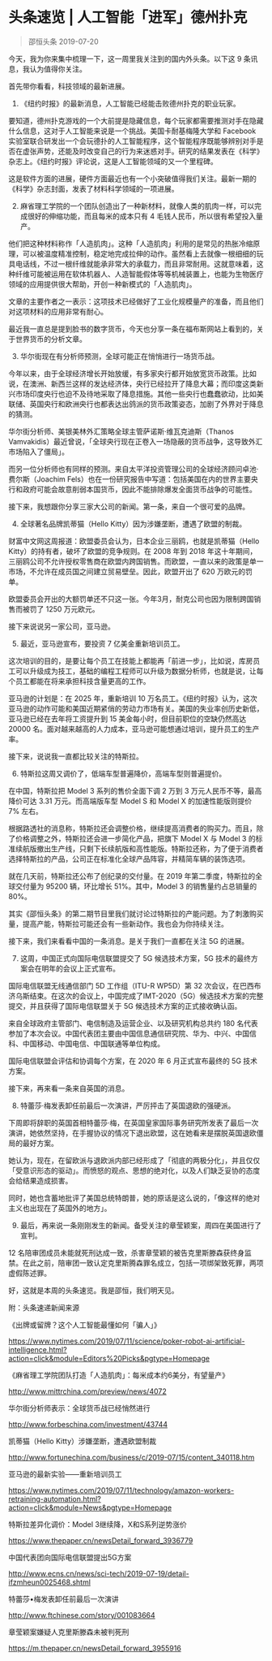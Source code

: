 # 头条速览 | 人工智能「进军」德州扑克
> 邵恒头条
2019-07-20

今天，我为你来集中梳理一下，这一周里我关注到的国内外头条。以下这 9 条讯息，我认为值得你关注。

首先带你看看，科技领域的最新进展。

1. 《纽约时报》的最新消息，人工智能已经能击败德州扑克的职业玩家。

要知道，德州扑克游戏的一个大前提是隐藏信息，每个玩家都需要推测对手在隐藏什么信息，这对于人工智能来说是一个挑战。美国卡耐基梅隆大学和 Facebook 实验室联合研发出一个会玩德扑的人工智能程序，这个智能程序既能够辨别对手是否在虚张声势，还能及时改变自己的行为来迷惑对手。研究的结果发表在《科学》杂志上。《纽约时报》评论说，这是人工智能领域的又一个里程碑。

这是软件方面的进展，硬件方面最近也有一个小突破值得我们关注。最新一期的《科学》杂志封面，发表了材料科学领域的一项进展。

2. 麻省理工学院的一个团队创造出了一种新材料，就像人类的肌肉一样，可以完成很好的伸缩功能，而且每米的成本只有 4 毛钱人民币，所以很有希望投入量产。

他们把这种材料称作「人造肌肉」。这种「人造肌肉」利用的是常见的热胀冷缩原理，可以被温度精准控制，稳定地完成拉伸的动作。虽然看上去就像一根细细的玩具电话线，不过一根纤维就能承非常大的承载力，而且非常耐用。这就意味着，这种纤维可能被运用在软体机器人、人造智能假体等等机械装置上，也能为生物医疗领域的应用提供很大帮助，开创一种新模式的「人造肌肉」。

文章的主要作者之一表示：这项技术已经做好了工业化规模量产的准备，而且他们对这项材料的应用非常有耐心。

最近我一直总是提到脸书的数字货币，今天也分享一条在福布斯网站上看到的，关于世界货币的分析文章。

3. 华尔街现在有分析师预测，全球可能正在悄悄进行一场货币战。

今年以来，由于全球经济增长开始放缓，有多家央行都开始放宽货币政策。比如说，在澳洲、新西兰这样的发达经济体，央行已经拉开了降息大幕；而印度这类新兴市场印度央行也迫不及待地采取了降息措施。其他一些央行也蠢蠢欲动，比如美联储、英国央行和欧洲央行也都表达出鸽派的货币政策姿态，加剧了外界对于降息的猜测。

华尔街分析师、美银美林外汇策略全球主管萨诺斯·维瓦克迪斯（Thanos Vamvakidis）最近曾说，「全球央行现在正卷入一场隐蔽的货币战争，这导致外汇市场陷入了僵局」。

而另一位分析师也有同样的预测。来自太平洋投资管理公司的全球经济顾问卓池·费尔斯（Joachim Fels）也在一份研究报告中写道：包括美国在内的世界主要央行和政府可能会故意削弱本国货币，因此不能排除爆发全面货币战争的可能性。

接下来，我想跟你分享三家大公司的新闻。第一条，来自一个很可爱的品牌。

4. 全球著名品牌凯蒂猫（Hello Kitty）因为涉嫌垄断，遭遇了欧盟的制裁。

财富中文网这周报道：欧盟委员会认为，日本企业三丽鸥，也就是凯蒂猫（Hello Kitty）的持有者，破坏了欧盟的竞争规则。在 2008 年到 2018 年这十年期间，三丽鸥公司不允许授权零售商在欧盟内跨国销售。而欧盟，一直以来的政策是单一市场，不允许在成员国之间建立贸易壁垒。因此，欧盟开出了 620 万欧元的罚单。

欧盟委员会开出的大额罚单还不只这一张。今年3月，耐克公司也因为限制跨国销售而被罚了 1250 万元欧元。

接下来说说另一家公司，亚马逊。

5. 最近，亚马逊宣布，要投资 7 亿美金重新培训员工。

这次培训的目的，是要让每个员工在技能上都能再「前进一步」，比如说，库房员工可以升级成为技工，基础的编程工程师可以升级为数据分析师，也就是说，让每个员工都能在将来承担科技含量更高的工作。

亚马逊的计划是：在 2025 年，重新培训 10 万名员工。《纽约时报》认为，这次亚马逊的动作可能和美国近期紧俏的劳动力市场有关。美国的失业率创历史新低，亚马逊已经在去年将工资提升到 15 美金每小时，但目前职位的空缺仍然高达 20000 名。面对越来越高的人力成本，亚马逊可能想通过培训，提升员工的生产率。

接下来，说说我一直都比较关注的特斯拉。

6. 特斯拉这周又调价了，低端车型普遍降价，高端车型则普遍提价。

在中国，特斯拉把 Model 3 系列的售价全面下调 2 万到 3 万元人民币不等，最高降价可达 3.31 万元。而高端版车型 Model S 和 Model X 的加速性能版则提价 7% 左右。 

根据路透社的消息称，特斯拉还会调整价格，继续提高消费者的购买力。而且，除了价格调整之外，特斯拉还会进一步简化产品，把旗下 Model X 与 Model 3 的标准续航版撤出生产线，只剩下长续航版和高性能版。特斯拉还称，为了便于消费者选择特斯拉的产品，公司正在标准化全球产品阵容，并精简车辆的装饰选项。

就在几天前，特斯拉还公布了创纪录的交付量。在 2019 年第二季度，特斯拉的全球交付量为 95200 辆，环比增长 51%。其中，Model 3 的销售量约占总销量的 80%。

其实《邵恒头条》的第二期节目里我们就讨论过特斯拉的产能问题。为了刺激购买量，提高产能，特斯拉可能还会有一些新动作。我也会为你持续关注。

接下来，我们来看看中国的一条消息。是关于我们一直都在关注 5G 的进展。

7. 这周，中国正式向国际电信联盟提交了 5G 候选技术方案，5G 技术的最终方案会在明年的会议上正式宣布。

国际电信联盟无线通信部门 5D 工作组（ITU-R WP5D）第 32 次会议，在巴西布济乌斯结束。在这次的会议上，中国完成了IMT-2020（5G）候选技术方案的完整提交，并且获得了国际电信联盟关于 5G 候选技术方案的正式接收确认函。

来自全球政府主管部门、电信制造及运营企业、以及研究机构总共约 180 名代表参加了本次会议。中国代表团主要由中国信息通信研究院、华为、中兴、中国信科、中国移动、中国电信、中国联通等单位构成。

国际电信联盟会评估和协调每个方案，在 2020 年 6 月正式宣布最终的 5G 技术方案。

接下来，再来看一条来自英国的消息。

8. 特蕾莎·梅发表卸任前最后一次演讲，严厉抨击了英国退欧的强硬派。

下周即将辞职的英国首相特蕾莎·梅，在英国皇家国际事务研究所发表了最后一次演讲，她依然坚持，在手握协议的情况下退出欧盟，这在她看来是摆脱英国退欧僵局的最好方案。

她认为，现在，在留欧派与退欧派内部已经形成了「彻底的两极分化」，并且仅仅「受意识形态的驱动」。而愤怒的观点、思想的绝对化，以及人们缺乏妥协的态度会给结果造成损害。

同时，她也含蓄地批评了美国总统特朗普，她的原话是这么说的，「像这样的绝对主义也出现在了英国外的地方」。

9. 最后，再来说一条刚刚发生的新闻。备受关注的章莹颖案，周四在美国进行了宣判。

12 名陪审团成员未能就死刑达成一致，杀害章莹颖的被告克里斯滕森获终身监禁。在此之前，陪审团一致认定克里斯腾森罪名成立，包括一项绑架致死罪，两项虚假陈述罪。

好，这就是本周的头条速览。我是邵恒，我们明天见。

附：头条速递新闻来源

《出牌或留牌？这个人工智能最懂如何「骗人」》

https://www.nytimes.com/2019/07/11/science/poker-robot-ai-artificial-intelligence.html?action=click&module=Editors%20Picks&pgtype=Homepage 

《麻省理工学院团队打造「人造肌肉」：每米成本约6美分，有望量产》

http://www.mittrchina.com/preview/news/4072

华尔街分析师表示：全球货币战已经悄然进行

http://www.forbeschina.com/investment/43744

凯蒂猫（Hello Kitty）涉嫌垄断，遭遇欧盟制裁

http://www.fortunechina.com/business/c/2019-07/15/content_340118.htm

亚马逊的最新实验——重新培训员工

https://www.nytimes.com/2019/07/11/technology/amazon-workers-retraining-automation.html?action=click&module=News&pgtype=Homepage

特斯拉差异化调价：Model 3继续降，X和S系列逆势涨价

https://www.thepaper.cn/newsDetail_forward_3936779

中国代表团向国际电信联盟提出5G方案

http://www.ecns.cn/news/sci-tech/2019-07-19/detail-ifzmheun0025468.shtml

特蕾莎•梅发表卸任前最后一次演讲

http://www.ftchinese.com/story/001083664

章莹颖案嫌疑人克里斯滕森未被判死刑

https://m.thepaper.cn/newsDetail_forward_3955916
